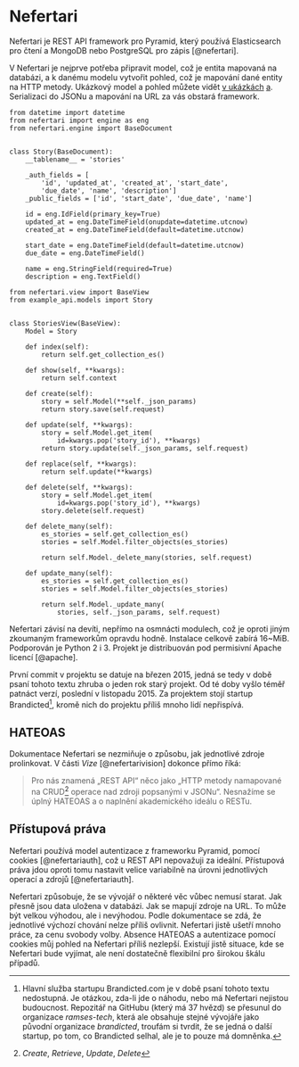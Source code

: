 Nefertari
=========

Nefertari je REST API framework pro Pyramid, který používá Elasticsearch pro čtení a MongoDB nebo PostgreSQL pro zápis [@nefertari].

V Nefertari je nejprve potřeba připravit model, což je entita mapovaná na databázi, a k danému modelu vytvořit pohled, což je mapování dané entity na HTTP metody. Ukázkový model a pohled můžete vidět [v ukázkách](#code:nefertarimodel) [a](#code:nefertariview). Serializaci do JSONu a mapování na URL za vás obstará framework.

```{caption="{#code:nefertarimodel}Příklad použití z dokumentace Nefertari (model) \autocite{nefertarimodel}" .python}
from datetime import datetime
from nefertari import engine as eng
from nefertari.engine import BaseDocument


class Story(BaseDocument):
    __tablename__ = 'stories'

    _auth_fields = [
        'id', 'updated_at', 'created_at', 'start_date',
        'due_date', 'name', 'description']
    _public_fields = ['id', 'start_date', 'due_date', 'name']

    id = eng.IdField(primary_key=True)
    updated_at = eng.DateTimeField(onupdate=datetime.utcnow)
    created_at = eng.DateTimeField(default=datetime.utcnow)

    start_date = eng.DateTimeField(default=datetime.utcnow)
    due_date = eng.DateTimeField()

    name = eng.StringField(required=True)
    description = eng.TextField()
```

```{caption="{#code:nefertariview}Příklad použití z dokumentace Nefertari (pohled) \autocite{nefertariview}" .python}
from nefertari.view import BaseView
from example_api.models import Story


class StoriesView(BaseView):
    Model = Story

    def index(self):
        return self.get_collection_es()

    def show(self, **kwargs):
        return self.context

    def create(self):
        story = self.Model(**self._json_params)
        return story.save(self.request)

    def update(self, **kwargs):
        story = self.Model.get_item(
            id=kwargs.pop('story_id'), **kwargs)
        return story.update(self._json_params, self.request)

    def replace(self, **kwargs):
        return self.update(**kwargs)

    def delete(self, **kwargs):
        story = self.Model.get_item(
            id=kwargs.pop('story_id'), **kwargs)
        story.delete(self.request)

    def delete_many(self):
        es_stories = self.get_collection_es()
        stories = self.Model.filter_objects(es_stories)

        return self.Model._delete_many(stories, self.request)

    def update_many(self):
        es_stories = self.get_collection_es()
        stories = self.Model.filter_objects(es_stories)

        return self.Model._update_many(
            stories, self._json_params, self.request)
```

Nefertari závisí na devíti, nepřímo na osmnácti modulech, což je oproti jiným zkoumaným frameworkům opravdu hodně.
Instalace celkově zabírá 16~MiB. Podporován je Python 2 i 3. Projekt je distribuován pod permisivní Apache licencí [@apache].

První commit v projektu se datuje na březen 2015, jedná se tedy v době psaní tohoto textu zhruba o jeden rok starý projekt.
Od té doby vyšlo téměř patnáct verzí, poslední v listopadu 2015. Za projektem stojí startup Brandicted[^brandicted], kromě nich do projektu příliš mnoho lidí nepřispívá.

[^brandicted]: Hlavní služba startupu Brandicted.com je v době psaní tohoto textu nedostupná. Je otázkou, zda-li jde o náhodu, nebo má Nefertari nejistou budoucnost. Repozitář na GitHubu (který má 37 hvězd) se přesunul do organizace *ramses-tech*, která ale obsahuje stejné vývojáře jako původní organizace *brandicted*, troufám si tvrdit, že se jedná o další startup, po tom, co Brandicted selhal, ale je to pouze má domněnka.

HATEOAS
-------

Dokumentace Nefertari se nezmiňuje o způsobu, jak jednotlivé zdroje prolinkovat.
V části *Vize* [@nefertarivision] dokonce přímo říká:

> Pro nás znamená „REST API“ něco jako „HTTP metody namapované na CRUD[^crud] operace nad zdroji popsanými v JSONu“.
> Nesnažíme se úplný HATEOAS a o naplnění akademického ideálu o RESTu.

[^crud]: *Create*, *Retrieve*, *Update*, *Delete*

Přístupová práva
----------------

Nefertari používá model autentizace z frameworku Pyramid, pomocí cookies [@nefertariauth], což u REST API nepovažuji za ideální. Přístupová práva jdou oproti tomu nastavit velice variabilně na úrovni jednotlivých operací a zdrojů [@nefertariauth].

Nefertari způsobuje, že se vývojář o některé věc vůbec nemusí starat. Jak přesně jsou data uložena v databázi. Jak se mapují zdroje na URL. To může být velkou výhodou, ale i nevýhodou. Podle dokumentace se zdá, že jednotlivé výchozí chování nelze příliš ovlivnit. Nefertari jistě ušetří mnoho práce, za cenu svobody volby. Absence HATEOAS a autentizace pomocí cookies můj pohled na Nefertari příliš nezlepší. Existují jistě situace, kde se Nefertari bude vyjímat, ale není dostatečně flexibilní pro širokou škálu případů.
